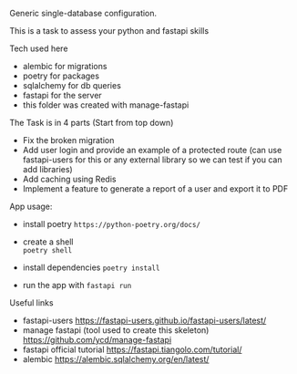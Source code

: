 Generic single-database configuration.

This is a task to assess your python and fastapi skills

Tech used here
 - alembic for migrations
 - poetry for packages 
 - sqlalchemy for db queries
 - fastapi for the server
 - this folder was created with manage-fastapi

 The Task is in 4 parts (Start from top down)
 - Fix the broken migration
 - Add user login and provide an example of a protected route (can use fastapi-users for this or any external library so we can test if you can add libraries)
 - Add caching using Redis
 - Implement a feature to generate a report of a user and export it to PDF

 
 App usage:

 - install poetry 
    `https://python-poetry.org/docs/`

- create a shell  
    `poetry shell`

- install dependencies
    `poetry install`

- run the app with 
    `fastapi run`

Useful links
 - fastapi-users https://fastapi-users.github.io/fastapi-users/latest/ 
 - manage fastapi (tool used to create this skeleton) https://github.com/ycd/manage-fastapi 
 - fastapi official tutorial https://fastapi.tiangolo.com/tutorial/
 - alembic https://alembic.sqlalchemy.org/en/latest/